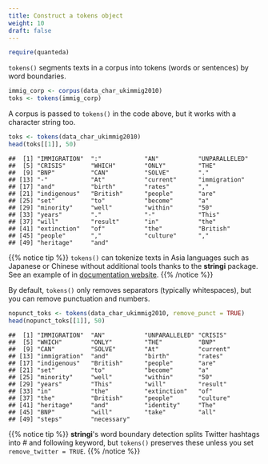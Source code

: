 ```yaml
---
title: Construct a tokens object
weight: 10
draft: false
---
```



```r
require(quanteda)
```

`tokens()` segments texts in a corpus into tokens (words or sentences) by word boundaries. 


```r
immig_corp <- corpus(data_char_ukimmig2010)
toks <- tokens(immig_corp)
```

A corpus is passed to `tokens()` in the code above, but it works with a character string too.


```r
toks <- tokens(data_char_ukimmig2010)
head(toks[[1]], 50)
```

```
##  [1] "IMMIGRATION"  ":"            "AN"           "UNPARALLELED"
##  [5] "CRISIS"       "WHICH"        "ONLY"         "THE"         
##  [9] "BNP"          "CAN"          "SOLVE"        "."           
## [13] "-"            "At"           "current"      "immigration" 
## [17] "and"          "birth"        "rates"        ","           
## [21] "indigenous"   "British"      "people"       "are"         
## [25] "set"          "to"           "become"       "a"           
## [29] "minority"     "well"         "within"       "50"          
## [33] "years"        "."            "-"            "This"        
## [37] "will"         "result"       "in"           "the"         
## [41] "extinction"   "of"           "the"          "British"     
## [45] "people"       ","            "culture"      ","           
## [49] "heritage"     "and"
```

{{% notice tip %}}
`tokens()` can tokenize texts in Asia languages such as Japanese or Chinese without additional tools thanks to the **stringi** package. See an example of in [documentation website](http://docs.quanteda.io/articles/pkgdown/examples/chinese.html).
{{% /notice %}}

By default, `tokens()` only removes separators (typically whitespaces), but you can remove punctuation and numbers.


```r
nopunct_toks <- tokens(data_char_ukimmig2010, remove_punct = TRUE)
head(nopunct_toks[[1]], 50)
```

```
##  [1] "IMMIGRATION"  "AN"           "UNPARALLELED" "CRISIS"      
##  [5] "WHICH"        "ONLY"         "THE"          "BNP"         
##  [9] "CAN"          "SOLVE"        "At"           "current"     
## [13] "immigration"  "and"          "birth"        "rates"       
## [17] "indigenous"   "British"      "people"       "are"         
## [21] "set"          "to"           "become"       "a"           
## [25] "minority"     "well"         "within"       "50"          
## [29] "years"        "This"         "will"         "result"      
## [33] "in"           "the"          "extinction"   "of"          
## [37] "the"          "British"      "people"       "culture"     
## [41] "heritage"     "and"          "identity"     "The"         
## [45] "BNP"          "will"         "take"         "all"         
## [49] "steps"        "necessary"
```


{{% notice tip %}}
**stringi**'s word boundary detection splits Twitter hashtags into # and following keyword, but `tokens()` preserves these unless you set `remove_twitter = TRUE`.
{{% /notice %}}




